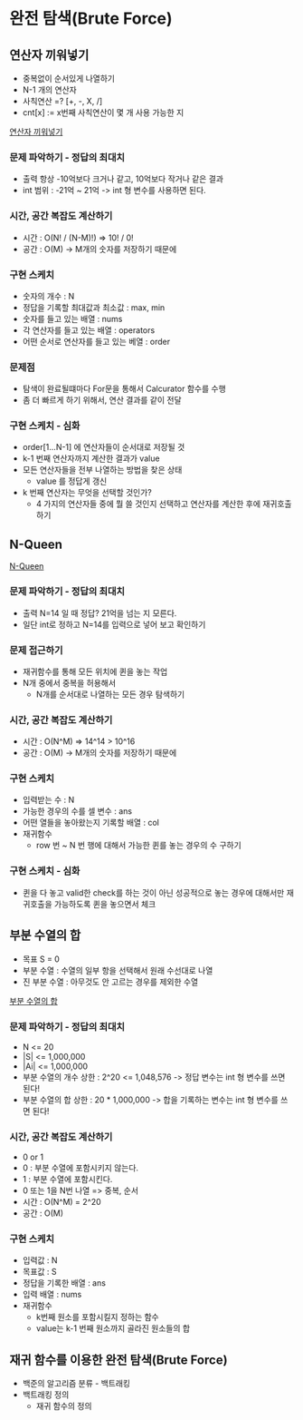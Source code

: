 # 완전 탐색(Brute Force)

## 연산자 끼워넣기

- 중복없이 순서있게 나열하기
- N-1 개의 연산자
- 사칙연산 =? [+, -, X, /]
- cnt[x] := x번째 사칙연산이 몇 개 사용 가능한 지

[연산자 끼워넣기](https://www.acmicpc.net/problem/14888)

### 문제 파악하기 - 정답의 최대치

- 출력 항상 -10억보다 크거나 같고, 10억보다 작거나 같은 결과
- int 범위 : -21억 ~ 21억 -> int 형 변수를 사용하면 된다.

### 시간, 공간 복잡도 계산하기

- 시간 : O(N! / (N-M)!) => 10! / 0!
- 공간 : O(M) -> M개의 숫자를 저장하기 때문에

### 구현 스케치

- 숫자의 개수 : N
- 정답을 기록할 최대값과 최소값 : max, min
- 숫자를 들고 있는 배열 : nums
- 각 연산자를 들고 있는 배열 : operators
- 어떤 순서로 연산자를 들고 있는 베열 : order

### 문제점

- 탐색이 완료될떄마다 For문을 통해서 Calcurator 함수를 수행
- 좀 더 빠르게 하기 위해서, 연산 결과를 같이 전달

### 구현 스케치 - 심화

- order[1...N-1] 에 연산자들이 순서대로 저장될 것
- k-1 번째 연산자까지 계산한 결과가 value
- 모든 연산자들을 전부 나열하는 방법을 찾은 상태
  - value 를 정답게 갱신
- k 번째 연산자는 무엇을 선택할 것인가?
  - 4 가지의 연산자들 중에 뭘 쓸 것인지 선택하고 연산자를 계산한 후에 재귀호출하기

## N-Queen

[N-Queen](https://www.acmicpc.net/problem/9663)

### 문제 파악하기 - 정답의 최대치

- 출력 N=14 일 때 정답? 21억을 넘는 지 모른다.
- 일단 int로 정하고 N=14를 입력으로 넣어 보고 확인하기

### 문제 접근하기

- 재귀함수를 통해 모든 위치에 퀸을 놓는 작업
- N개 중에서 중복을 허용해서
  - N개를 순서대로 나열하는 모든 경우 탐색하기

### 시간, 공간 복잡도 계산하기

- 시간 : O(N^M) => 14^14 > 10^16
- 공간 : O(M) -> M개의 숫자를 저장하기 때문에

### 구현 스케치

- 입력받는 수 : N
- 가능한 경우의 수를 셀 변수 : ans
- 어떤 열들을 놓아왔는지 기록할 배열 : col
- 재귀함수
  - row 번 ~ N 번 행에 대해서 가능한 퀸를 놓는 경우의 수 구하기

### 구현 스케치 - 심화

- 퀸을 다 놓고 valid한 check를 하는 것이 아닌 성공적으로 놓는 경우에 대해서만 재귀호출을 가능하도록 퀸을 놓으면서 체크

## 부분 수열의 합

- 목표 S = 0
- 부분 수열 : 수열의 일부 항을 선택해서 원래 수선대로 나열
- 진 부분 수열 : 아무것도 안 고르는 경우를 제외한 수열

[부분 수열의 합](https://www.acmicpc.net/problem/1182)

### 문제 파악하기 - 정답의 최대치

- N <= 20
- |S| <= 1,000,000
- |Ai| <= 1,000,000
- 부분 수열의 개수 상한 : 2^20 <= 1,048,576 -> 정답 변수는 int 형 변수를 쓰면 된다!
- 부분 수열의 합 상한 : 20 * 1,000,000 -> 합을 기록하는 변수는 int 형 변수를 쓰면 된다!

### 시간, 공간 복잡도 계산하기

- 0 or 1
- 0 : 부분 수열에 포함시키지 않는다.
- 1 : 부분 수열에 포함시킨다.
- 0 또는 1을 N번 나열 => 중복, 순서
- 시간 : O(N^M) = 2^20
- 공간 : O(M)

### 구현 스케치

- 입력값 : N
- 목표값 : S
- 정답을 기록한 배열 : ans
- 입력 배열 : nums
- 재귀함수
  - k번째 원소를 포함시킬지 정하는 함수
  - value는 k-1 번째 원소까지 골라진 원소들의 합

## 재귀 함수를 이용한 완전 탐색(Brute Force)

- 백준의 알고리즘 분류 - 백트래킹
- 백트래킹 정의
  - 재귀 함수의 정의
